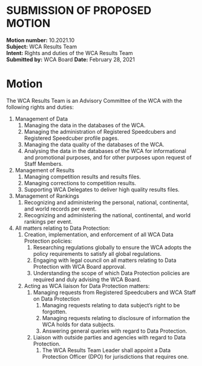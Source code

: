 # SUBMISSION OF PROPOSED MOTION

**Motion number:** 10.2021.10  
**Subject:** WCA Results Team  
**Intent:** Rights and duties of the WCA Results Team  
**Submitted by:** WCA Board 
**Date:** February 28, 2021  

# Motion

The WCA Results Team is an Advisory Committee of the WCA with the following rights and duties:

1. Management of Data
   1. Managing the data in the databases of the WCA.
   2. Managing the administration of Registered Speedcubers and Registered Speedcuber profile pages.
   3. Managing the data quality of the databases of the WCA.
   4. Analysing the data in the databases of the WCA for informational and promotional purposes, and for other purposes upon request of Staff Members.
2. Management of Results
   1. Managing competition results and results files.
   2. Managing corrections to competition results.
   3. Supporting WCA Delegates to deliver high quality results files.
3. Management of Rankings
   1. Recognizing and administering the personal, national, continental, and world records per event.
   2. Recognizing and administering the national, continental, and world rankings per event.
4. All matters relating to Data Protection:
   1. Creation, implementation, and enforcement of all WCA Data Protection policies:
      1. Researching regulations globally to ensure the WCA adopts the policy requirements to satisfy all global regulations.
      2. Engaging with legal council on all matters relating to Data Protection with WCA Board approval.
      3. Understanding the scope of which Data Protection policies are required and duly advising the WCA Board.
   2. Acting as WCA liaison for Data Protection matters:
      1. Managing requests from Registered Speedcubers and WCA Staff on Data Protection
         1. Managing requests relating to data subject’s right to be forgotten.
         2. Managing requests relating to disclosure of information the WCA holds for data subjects.
         3. Answering general queries with regard to Data Protection.
      2. Liaison with outside parties and agencies with regard to Data Protection.
         1. The WCA Results Team Leader shall appoint a Data Protection Officer (DPO) for jurisdictions that requires one.
